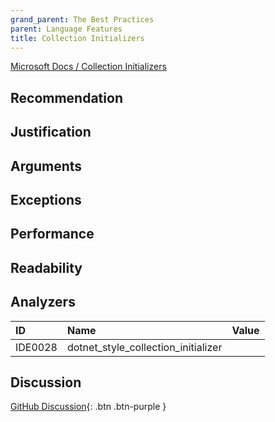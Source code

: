 ```yaml
---
grand_parent: The Best Practices
parent: Language Features
title: Collection Initializers
---
```


[Microsoft Docs / Collection Initializers](https://docs.microsoft.com/dotnet/csharp/programming-guide/classes-and-structs/object-and-collection-initializers#collection-initializers)

## Recommendation

## Justification

## Arguments

## Exceptions

## Performance

## Readability

## Analyzers

| ID | Name | Value
|:-|:-|:-|
| IDE0028 | dotnet_style_collection_initializer | |

## Discussion

[GitHub Discussion](){: .btn .btn-purple }
